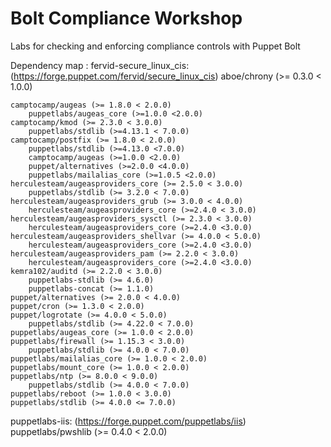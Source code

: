# Bolt Compliance Workshop
Labs for checking and enforcing compliance controls with Puppet Bolt 


Dependency map :
fervid-secure_linux_cis: (https://forge.puppet.com/fervid/secure_linux_cis)
    aboe/chrony (>= 0.3.0 < 1.0.0)
        
    camptocamp/augeas (>= 1.8.0 < 2.0.0)
        puppetlabs/augeas_core (>=1.0.0 <2.0.0) 
    camptocamp/kmod (>= 2.3.0 < 3.0.0)
        puppetlabs/stdlib (>=4.13.1 < 7.0.0) 
    camptocamp/postfix (>= 1.8.0 < 2.0.0)
        puppetlabs/stdlib (>=4.13.0 <7.0.0)
        camptocamp/augeas (>=1.0.0 <2.0.0)
        puppet/alternatives (>=2.0.0 <4.0.0)
        puppetlabs/mailalias_core (>=1.0.5 <2.0.0) 
    herculesteam/augeasproviders_core (>= 2.5.0 < 3.0.0)
        puppetlabs/stdlib (>= 3.2.0 < 7.0.0) 
    herculesteam/augeasproviders_grub (>= 3.0.0 < 4.0.0)
        herculesteam/augeasproviders_core (>=2.4.0 < 3.0.0) 
    herculesteam/augeasproviders_sysctl (>= 2.3.0 < 3.0.0)
        herculesteam/augeasproviders_core (>=2.4.0 <3.0.0) 
    herculesteam/augeasproviders_shellvar (>= 4.0.0 < 5.0.0)
        herculesteam/augeasproviders_core (>=2.4.0 <3.0.0) 
    herculesteam/augeasproviders_pam (>= 2.2.0 < 3.0.0)
        herculesteam/augeasproviders_core (>=2.4.0 <3.0.0) 
    kemra102/auditd (>= 2.2.0 < 3.0.0)
        puppetlabs-stdlib (>= 4.6.0)
        puppetlabs-concat (>= 1.1.0) 
    puppet/alternatives (>= 2.0.0 < 4.0.0)
    puppet/cron (>= 1.3.0 < 2.0.0)
    puppet/logrotate (>= 4.0.0 < 5.0.0)
        puppetlabs/stdlib (>= 4.22.0 < 7.0.0) 
    puppetlabs/augeas_core (>= 1.0.0 < 2.0.0)
    puppetlabs/firewall (>= 1.15.3 < 3.0.0)
        puppetlabs/stdlib (>= 4.0.0 < 7.0.0) 
    puppetlabs/mailalias_core (>= 1.0.0 < 2.0.0)
    puppetlabs/mount_core (>= 1.0.0 < 2.0.0)
    puppetlabs/ntp (>= 8.0.0 < 9.0.0)
        puppetlabs/stdlib (>= 4.0.0 < 7.0.0) 
    puppetlabs/reboot (>= 1.0.0 < 3.0.0)
    puppetlabs/stdlib (>= 4.0.0 <= 7.0.0)

puppetlabs-iis: (https://forge.puppet.com/puppetlabs/iis)
    puppetlabs/pwshlib (>= 0.4.0 < 2.0.0) 